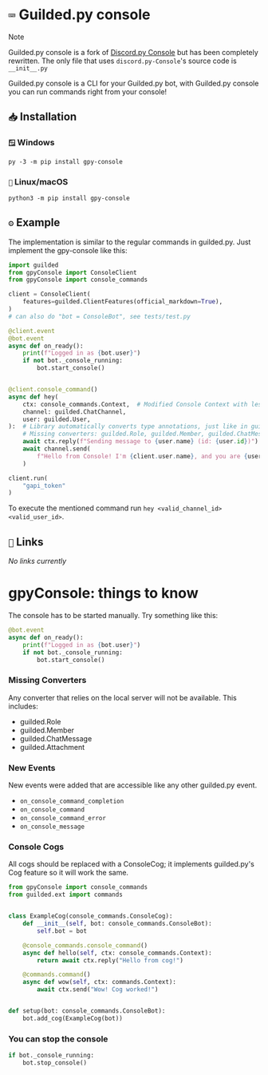 # `⌨️` Guilded.py console
>[!NOTE]
> Guilded.py console is a fork of [Discord.py Console](https://github.com/Mihitoko/discord.py-Console/) but has been completely rewritten. The only file that uses `discord.py-Console`'s source code is `__init__.py`

Guilded.py console is a CLI for your Guilded.py bot, with Guilded.py console you can run commands right from your console!


## `📥` Installation

### `🪟` Windows
`py -3 -m pip install gpy-console`

### `🍎` Linux/macOS
`python3 -m pip install gpy-console`


## `⚙️` Example

The implementation is similar to the regular commands in guilded.py.
Just implement the gpy-console like this:

```python
import guilded
from gpyConsole import ConsoleClient
from gpyConsole import console_commands

client = ConsoleClient(
    features=guilded.ClientFeatures(official_markdown=True),
)
# can also do "bot = ConsoleBot", see tests/test.py

@client.event
@bot.event
async def on_ready():
    print(f"Logged in as {bot.user}")
    if not bot._console_running:
        bot.start_console()


@client.console_command()
async def hey(
    ctx: console_commands.Context,  # Modified Console Context with less features (.reply and .send are the same)
    channel: guilded.ChatChannel,
    user: guilded.User,
):  # Library automatically converts type annotations, just like in guilded.py
    # Missing converters: guilded.Role, guilded.Member, guilded.ChatMessage, guilded.Attachments
    await ctx.reply(f"Sending message to {user.name} (id: {user.id})")
    await channel.send(
        f"Hello from Console! I'm {client.user.name}, and you are {user.mention}"
    )

client.run(
    "gapi_token"
)
```
To execute the mentioned command run ``hey <valid_channel_id> <valid_user_id>``.


## `🔗` Links

*No links currently*

# gpyConsole: things to know

The console has to be started manually. Try something like this:
```python
@bot.event
async def on_ready():
    print(f"Logged in as {bot.user}")
    if not bot._console_running:
        bot.start_console()
```

### Missing Converters
Any converter that relies on the local server will not be available. This includes:
- guilded.Role
- guilded.Member
- guilded.ChatMessage
- guilded.Attachment

### New Events
New events were added that are accessible like any other guilded.py event.
- `on_console_command_completion`
- `on_console_command`
- `on_console_command_error`
- `on_console_message`

### Console Cogs
All cogs should be replaced with a ConsoleCog; it implements guilded.py's Cog feature so it will work the same.

```python
from gpyConsole import console_commands
from guilded.ext import commands


class ExampleCog(console_commands.ConsoleCog):
    def __init__(self, bot: console_commands.ConsoleBot):
        self.bot = bot

    @console_commands.console_command()
    async def hello(self, ctx: console_commands.Context):
        return await ctx.reply("Hello from cog!")

    @commands.command()
    async def wow(self, ctx: commands.Context):
        await ctx.send("Wow! Cog worked!")


def setup(bot: console_commands.ConsoleBot):
    bot.add_cog(ExampleCog(bot))
```

### You can stop the console

```python
if bot._console_running:
    bot.stop_console()
```
